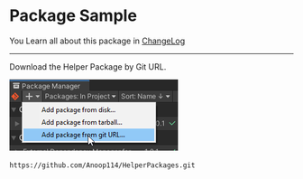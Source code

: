 # Package Sample

You Learn all about this package in [ChangeLog](https://github.com/Anoop114/HelperPackages/blob/main/CHANGELOG.md)

---

Download the Helper Package by Git URL.

![UPM_Image](https://github.com/Anoop114/HelperPackages/blob/main/AssetData/UPM_1.png?raw=true)

```
https://github.com/Anoop114/HelperPackages.git
```
